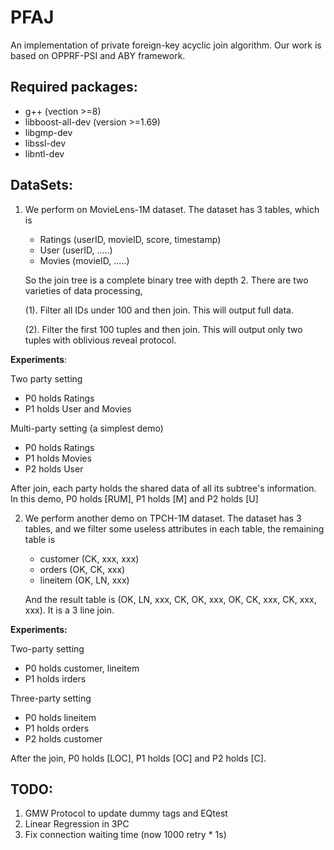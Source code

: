 # PFAJ

An implementation of private foreign-key acyclic join algorithm. Our work is based on OPPRF-PSI and ABY framework.

## Required packages:
 - g++ (vection >=8) 
 - libboost-all-dev (version >=1.69) 
 - libgmp-dev 
 - libssl-dev 
 - libntl-dev

## DataSets:

1. We perform on MovieLens-1M dataset. The dataset has 3 tables, which is

   * Ratings (userID, movieID, score, timestamp)
   * User (userID, .....)
   * Movies (movieID, .....)

   So the join tree is a complete binary tree with depth 2. There are two varieties of data processing,

   (1). Filter all IDs under 100 and then join. This will output full data.

   (2). Filter the first 100 tuples and then join. This will output only two tuples with oblivious reveal protocol.

**Experiments**:

Two party setting

* P0 holds Ratings
* P1 holds User and Movies

Multi-party setting (a simplest demo)

* P0 holds Ratings
* P1 holds Movies
* P2 holds User

After join, each party holds the shared data of all its subtree's information. In this demo, P0 holds [RUM], P1 holds [M] and P2 holds [U]



2. We perform another demo on TPCH-1M dataset. The dataset has 3 tables, and we filter some useless attributes in each table, the remaining table is

   * customer (CK, xxx, xxx)
   * orders (OK, CK, xxx)
   * lineitem (OK, LN, xxx)

   And the result table is (OK, LN, xxx, CK, OK, xxx, OK, CK, xxx, CK, xxx, xxx). It is a 3 line join.

**Experiments:**

Two-party setting

* P0 holds customer, lineitem
* P1 holds irders

Three-party setting

* P0 holds lineitem
* P1 holds orders
* P2 holds customer

After the join, P0 holds [LOC], P1 holds [OC] and P2 holds [C]. 


## TODO: 

1. GMW Protocol to update dummy tags and EQtest
2. Linear Regression in 3PC
3. Fix connection waiting time (now 1000 retry * 1s)